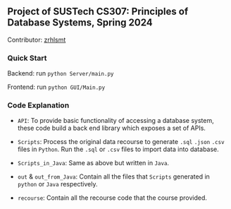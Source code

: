 ## Project of SUSTech CS307: Principles of Database Systems, Spring 2024
Contributor: [zrhlsmt](https://github.com/zrhlsmt)
### Quick Start
Backend: run  `python Server/main.py`

Frontend: run  `python GUI/Main.py`

### Code Explanation
* `API`: To provide basic functionality of accessing a database system, these code build a back end library which exposes a set of APIs.

* `Scripts`: Process the original data recourse to generate  `.sql` `.json` `.csv` files in `Python`. Run the `.sql` or `.csv` files to import data into database.

* `Scripts_in_Java`: Same as above but written in `Java`. 

* `out` & `out_from_Java`: Contain all the files that `Scripts` generated in `python` or `Java` respectively.

* `recourse`: Contain all the recourse code that the course provided.
